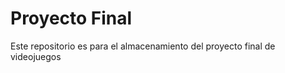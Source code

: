 <h1> Proyecto Final </h1>

<p> Este repositorio es para el almacenamiento del proyecto final de videojuegos </p>


